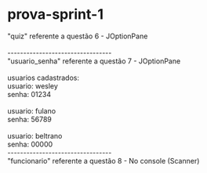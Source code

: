 # prova-sprint-1
<html>"quiz" referente a questão 6 - JOptionPane
<br> 
<br>--------------------------------- 
<br>"usuario_senha" referente a questão 7 - JOptionPane
<br>
<br>usuarios cadastrados: 
<br>usuario: wesley
<br>senha: 01234
 <br>
<br>usuario: fulano
<br>senha: 56789
 <br>
<br>usuario: beltrano
<br>senha: 00000
<br>--------------------------------- 
<br>"funcionario" referente a questão 8 - No console (Scanner)
</hmtl>
